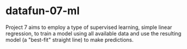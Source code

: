 # datafun-07-ml
Project 7 aims to employ a type of supervised learning, simple linear regression, to train a model using all available data and use the resulting model (a "best-fit" straight line) to make predictions.
